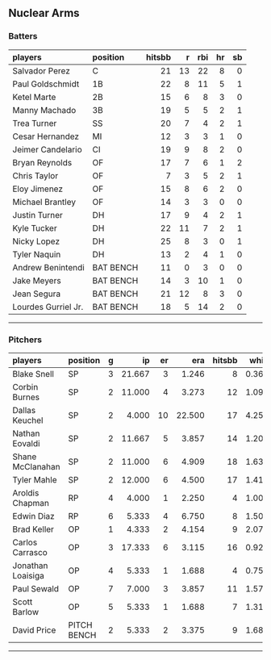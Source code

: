 ## Nuclear Arms

### Batters

 
|players             |position  | hitsbb|  r| rbi| hr| sb| 
|:-------------------|:---------|------:|--:|---:|--:|--:| 
|Salvador Perez      |C         |     21| 13|  22|  8|  0| 
|Paul Goldschmidt    |1B        |     22|  8|  11|  5|  1| 
|Ketel Marte         |2B        |     15|  6|   8|  3|  0| 
|Manny Machado       |3B        |     19|  5|   5|  2|  1| 
|Trea Turner         |SS        |     20|  7|   4|  2|  1| 
|Cesar Hernandez     |MI        |     12|  3|   3|  1|  0| 
|Jeimer Candelario   |CI        |     19|  9|   8|  2|  0| 
|Bryan Reynolds      |OF        |     17|  7|   6|  1|  2| 
|Chris Taylor        |OF        |      7|  3|   5|  2|  1| 
|Eloy Jimenez        |OF        |     15|  8|   6|  2|  0| 
|Michael Brantley    |OF        |     14|  3|   3|  0|  0| 
|Justin Turner       |DH        |     17|  9|   4|  2|  1| 
|Kyle Tucker         |DH        |     22| 11|   7|  2|  1| 
|Nicky Lopez         |DH        |     25|  8|   3|  0|  1| 
|Tyler Naquin        |DH        |     13|  2|   4|  1|  0| 
|Andrew Benintendi   |BAT BENCH |     11|  0|   3|  0|  0| 
|Jake Meyers         |BAT BENCH |     14|  3|  10|  1|  0| 
|Jean Segura         |BAT BENCH |     21| 12|   8|  3|  0| 
|Lourdes Gurriel Jr. |BAT BENCH |     18|  5|  14|  2|  0| 


* * *

### Pitchers

 
|players           |position    |  g|     ip| er|    era| hitsbb|  whip| so|  w| sv| 
|:-----------------|:-----------|--:|------:|--:|------:|------:|-----:|--:|--:|--:| 
|Blake Snell       |SP          |  3| 21.667|  3|  1.246|      8| 0.369| 31|  1|  0| 
|Corbin Burnes     |SP          |  2| 11.000|  4|  3.273|     12| 1.091| 16|  1|  0| 
|Dallas Keuchel    |SP          |  2|  4.000| 10| 22.500|     17| 4.250|  2|  0|  0| 
|Nathan Eovaldi    |SP          |  2| 11.667|  5|  3.857|     14| 1.200| 16|  0|  0| 
|Shane McClanahan  |SP          |  2| 11.000|  6|  4.909|     18| 1.636| 12|  1|  0| 
|Tyler Mahle       |SP          |  2| 12.000|  6|  4.500|     17| 1.417| 14|  1|  0| 
|Aroldis Chapman   |RP          |  4|  4.000|  1|  2.250|      4| 1.000|  8|  0|  2| 
|Edwin Diaz        |RP          |  6|  5.333|  4|  6.750|      8| 1.500| 10|  1|  3| 
|Brad Keller       |OP          |  1|  4.333|  2|  4.154|      9| 2.077|  3|  0|  0| 
|Carlos Carrasco   |OP          |  3| 17.333|  6|  3.115|     16| 0.923| 14|  1|  0| 
|Jonathan Loaisiga |OP          |  4|  5.333|  1|  1.688|      4| 0.750|  4|  1|  0| 
|Paul Sewald       |OP          |  7|  7.000|  3|  3.857|     11| 1.571| 13|  1|  1| 
|Scott Barlow      |OP          |  5|  5.333|  1|  1.688|      7| 1.312|  5|  0|  3| 
|David Price       |PITCH BENCH |  2|  5.333|  2|  3.375|      9| 1.688|  2|  0|  0| 


* * *


